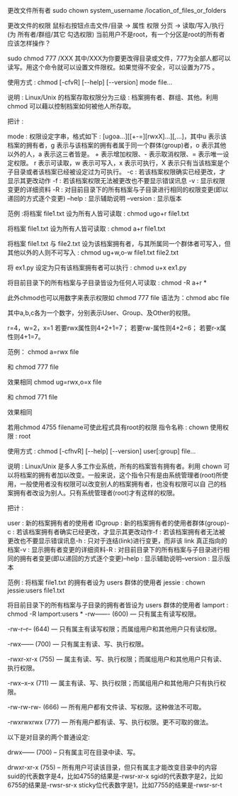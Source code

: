 更改文件所有者
sudo chown system_username /location_of_files_or_folders

更改文件的权限
鼠标右按钮点击文件/目录 -> 属性
权限 分页 -> 读取/写入/执行 (为 所有者/群组/其它 勾选权限)
当前用户不是root，有一个分区是root的所有者应该怎样操作？

sudo chmod 777 /XXX
其中/XXX为你要更改得目录或文件，777为全部人都可以读写。用这个命令就可以设置文件限权。如果觉得不安全，可以设置为775 。

 

使用方式 : chmod [-cfvR] [--help] [--version] mode file…

说明 : Linux/Unix 的档案存取权限分为三级 : 档案拥有者、群组、其他。利用 chmod 可以藉以控制档案如何被他人所存取。

把计 :

mode : 权限设定字串，格式如下 : [ugoa...][[+-=][rwxX]…][,...]，其中u 表示该档案的拥有者，g 表示与该档案的拥有者属于同一个群体(group)者，o 表示其他以外的人，a 表示这三者皆是。
\+ 表示增加权限、- 表示取消权限、= 表示唯一设定权限。
r 表示可读取，w 表示可写入，x 表示可执行，X 表示只有当该档案是个子目录或者该档案已经被设定过为可执行。
-c : 若该档案权限确实已经更改，才显示其更改动作
-f : 若该档案权限无法被更改也不要显示错误讯息
-v : 显示权限变更的详细资料
-R : 对目前目录下的所有档案与子目录进行相同的权限变更(即以递回的方式逐个变更)
–help : 显示辅助说明
–version : 显示版本

范例 :将档案 file1.txt 设为所有人皆可读取 :
chmod ugo+r file1.txt

将档案 file1.txt 设为所有人皆可读取 :
chmod a+r file1.txt

将档案 file1.txt 与 file2.txt 设为该档案拥有者，与其所属同一个群体者可写入，但其他以外的人则不可写入 :
chmod ug+w,o-w file1.txt file2.txt

将 ex1.py 设定为只有该档案拥有者可以执行 :
chmod u+x ex1.py

将目前目录下的所有档案与子目录皆设为任何人可读取 :
chmod -R a+r *

此外chmod也可以用数字来表示权限如 chmod 777 file
语法为：chmod abc file

其中a,b,c各为一个数字，分别表示User、Group、及Other的权限。

r=4，w=2，x=1
若要rwx属性则4+2+1=7；
若要rw-属性则4+2=6；
若要r-x属性则4+1=7。

范例：
chmod a=rwx file

和
chmod 777 file

效果相同
chmod ug=rwx,o=x file

和
chmod 771 file

效果相同

若用chmod 4755 filename可使此程式具有root的权限
指令名称 : chown
使用权限 : root

使用方式 : chmod [-cfhvR] [--help] [--version] user[:group] file…

说明 : Linux/Unix 是多人多工作业系统，所有的档案皆有拥有者。利用 chown 可以将档案的拥有者加以改变。一般来说，这个指令只有是由系统管理者(root)所使用，一般使用者没有权限可以改变别人的档案拥有者，也没有权限可以自 己的档案拥有者改设为别人。只有系统管理者(root)才有这样的权限。

把计 :

user : 新的档案拥有者的使用者 IDgroup : 新的档案拥有者的使用者群体(group)-c : 若该档案拥有者确实已经更改，才显示其更改动作-f : 若该档案拥有者无法被更改也不要显示错误讯息-h : 只对于连结(link)进行变更，而非该 link 真正指向的档案-v : 显示拥有者变更的详细资料-R : 对目前目录下的所有档案与子目录进行相同的拥有者变更(即以递回的方式逐个变更)–help : 显示辅助说明–version : 显示版本

范例 :
将档案 file1.txt 的拥有者设为 users 群体的使用者 jessie :
chown jessie:users file1.txt

将目前目录下的所有档案与子目录的拥有者皆设为 users 群体的使用者 lamport :
chmod -R lamport:users *
-rw——- (600) — 只有属主有读写权限。

-rw-r–r– (644) — 只有属主有读写权限；而属组用户和其他用户只有读权限。

-rwx—— (700) — 只有属主有读、写、执行权限。

-rwxr-xr-x (755) — 属主有读、写、执行权限；而属组用户和其他用户只有读、执行权限。

-rwx–x–x (711) — 属主有读、写、执行权限；而属组用户和其他用户只有执行权限。

-rw-rw-rw- (666) — 所有用户都有文件读、写权限。这种做法不可取。

-rwxrwxrwx (777) — 所有用户都有读、写、执行权限。更不可取的做法。

以下是对目录的两个普通设定:

drwx—— (700) – 只有属主可在目录中读、写。

drwxr-xr-x (755) – 所有用户可读该目录，但只有属主才能改变目录中的内容
suid的代表数字是4，比如4755的结果是-rwsr-xr-x
sgid的代表数字是2，比如6755的结果是-rwsr-sr-x
sticky位代表数字是1，比如7755的结果是-rwsr-sr-t